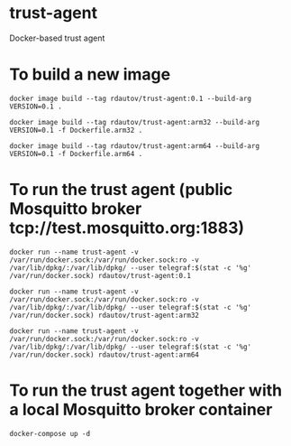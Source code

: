 # trust-agent
Docker-based trust agent

# To build a new image

`docker image build --tag rdautov/trust-agent:0.1 --build-arg VERSION=0.1 .`

`docker image build --tag rdautov/trust-agent:arm32 --build-arg VERSION=0.1 -f Dockerfile.arm32 .`

`docker image build --tag rdautov/trust-agent:arm64 --build-arg VERSION=0.1 -f Dockerfile.arm64 .`

# To run the trust agent (public Mosquitto broker tcp://test.mosquitto.org:1883)

`docker run --name trust-agent -v /var/run/docker.sock:/var/run/docker.sock:ro -v /var/lib/dpkg/:/var/lib/dpkg/ --user telegraf:$(stat -c '%g' /var/run/docker.sock) rdautov/trust-agent:0.1`

`docker run --name trust-agent -v /var/run/docker.sock:/var/run/docker.sock:ro -v /var/lib/dpkg/:/var/lib/dpkg/ --user telegraf:$(stat -c '%g' /var/run/docker.sock) rdautov/trust-agent:arm32`

`docker run --name trust-agent -v /var/run/docker.sock:/var/run/docker.sock:ro -v /var/lib/dpkg/:/var/lib/dpkg/ --user telegraf:$(stat -c '%g' /var/run/docker.sock) rdautov/trust-agent:arm64`

# To run the trust agent together with a local Mosquitto broker container

`docker-compose up -d`
